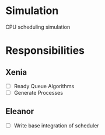 # Simulation

CPU scheduling simulation

# Responsibilities
## Xenia
 - [ ] Ready Queue Algorithms
 - [ ] Generate Processes
## Eleanor
 - [ ] Write base integration of scheduler
